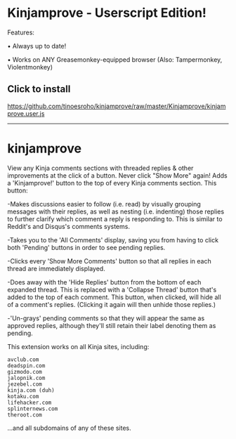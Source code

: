 # Kinjamprove - Userscript Edition!

Features:

• Always up to date!

• Works on ANY Greasemonkey-equipped browser (Also: Tampermonkey, Violentmonkey)


## Click to install

https://github.com/tinoesroho/kinjamprove/raw/master/Kinjamprove/kinjamprove.user.js

---

# kinjamprove
View any Kinja comments sections with threaded replies & other improvements at the click of a button. Never click "Show More" again!
Adds a 'Kinjamprove!' button to the top of every Kinja comments section. This button:

-Makes discussions easier to follow (i.e. read) by visually grouping messages with their replies, as well as nesting (i.e. indenting) those replies to further clarify which comment a reply is responding to. This is similar to Reddit's and Disqus's comments systems.

  -Takes you to the 'All Comments' display, saving you from having to click both 'Pending' buttons in order to see pending replies.

  -Clicks every 'Show More Comments' button so that all replies in each thread are immediately displayed.

  -Does away with the 'Hide Replies' button from the bottom of each expanded thread. This is replaced with a 'Collapse Thread' button that's added to the top of each comment. This button, when clicked, will hide all of a comment's replies. (Clicking it again will then unhide those replies.)

  -'Un-grays' pending comments so that they will appear the same as approved replies, although they'll still retain their label denoting them as pending.

This extension works on all Kinja sites, including: 

 	avclub.com	
	deadspin.com
	gizmodo.com
	jalopnik.com
	jezebel.com
	kinja.com (duh)
	kotaku.com
	lifehacker.com
	splinternews.com
	theroot.com
	
...and all subdomains of any of these sites.

